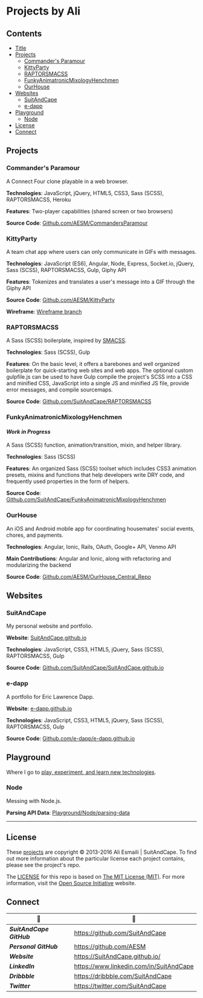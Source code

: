<!-- README.md -->

Projects by Ali
==========================================================================

## Contents

- [Title](#projects-by-ali)
- [Projects](#projects)
  + [Commander's Paramour](#commanders-paramour)
  + [KittyParty](#kittyparty)
  + [RAPTORSMACSS](#raptorsmacss)
  + [FunkyAnimatronicMixologyHenchmen](#funkyanimatronicmixologyhenchmen)
  + [OurHouse](#ourhouse)
- [Websites](#websites)
  + [SuitAndCape](#suitandcape)
  + [e-dapp](#e-dapp)
- [Playground](#playground)
  + [Node](#node)
- [License](#license)
- [Connect](#connect)

## Projects

### Commander's Paramour
A Connect Four clone playable in a web browser.

**Technologies**: JavaScript, jQuery, HTML5, CSS3, Sass (SCSS), RAPTORSMACSS, Heroku

**Features**: Two-player capabilities (shared screen or two browsers)

**Source Code**: [Github.com/AESM/CommandersParamour](https://github.com/AESM/CommandersParamour)

### KittyParty
A team chat app where users can only communicate in GIFs with messages.

**Technologies**: JavaScript (ES6), Angular, Node, Express, Socket.io, jQuery, Sass (SCSS), RAPTORSMACSS, Gulp, Giphy API

**Features**: Tokenizes and translates a user's message into a GIF through the Giphy API

**Source Code**: [Github.com/AESM/KittyParty](https://github.com/AESM/KittyParty)

**Wireframe**: [Wireframe branch](https://github.com/AESM/KittyParty/tree/wireframe)

### RAPTORSMACSS
A Sass (SCSS) boilerplate, inspired by [SMACSS](https://smacss.com/).

**Technologies**: Sass (SCSS), Gulp

**Features**: On the basic level, it offers a barebones and well organized boilerplate for quick-starting web sites and web apps.  The optional custom gulpfile.js can be used to have Gulp compile the project's SCSS into a CSS and minified CSS, JavaScript into a single JS and minified JS file, provide error messages, and compile sourcemaps.

**Source Code**: [Github.com/SuitAndCape/RAPTORSMACSS](https://github.com/SuitAndCape/RAPTORSMACSS)

### FunkyAnimatronicMixologyHenchmen

#### _Work in Progress_
A Sass (SCSS) function, animation/transition, mixin, and helper library.

**Technologies**: Sass (SCSS)

**Features**: An organized Sass (SCSS) toolset which includes CSS3 animation presets, mixins and functions that help developers write DRY code, and frequently used properties in the form of helpers.

**Source Code**: [Github.com/SuitAndCape/FunkyAnimatronicMixologyHenchmen](https://github.com/SuitAndCape/FunkyAnimatronicMixologyHenchmen)

### OurHouse
An iOS and Android mobile app for coordinating housemates' social events, chores, and payments.

**Technologies**: Angular, Ionic, Rails, OAuth, Google+ API, Venmo API

**Main Contributions**: Angular and Ionic, along with refactoring and modularizing the backend

**Source Code**: [Github.com/AESM/OurHouse_Central_Repo](https://github.com/AESM/OurHouse_Central_Repo)

## Websites

### SuitAndCape
My personal website and portfolio.

**Website**: [SuitAndCape.github.io](https://SuitAndCape.github.io/)

**Technologies**: JavaScript, CSS3, HTML5, jQuery, Sass (SCSS), RAPTORSMACSS, Gulp

**Source Code**: [Github.com/SuitAndCape/SuitAndCape.github.io](https://github.com/SuitAndCape/SuitAndCape.github.io)

### e-dapp
A portfolio for Eric Lawrence Dapp.

**Website**: [e-dapp.github.io](https://e-dapp.github.io/)

**Technologies**: JavaScript, CSS3, HTML5, jQuery, Sass (SCSS), RAPTORSMACSS, Gulp

**Source Code**: [Github.com/e-dapp/e-dapp.github.io](https://github.com/e-dapp/e-dapp.github.io)

## Playground

Where I go to [play, experiment, and learn new technologies](https://github.com/AESM/Projects/blob/master/Playground).

### Node
Messing with Node.js.

**Parsing API Data**: [Playground/Node/parsing-data](https://github.com/AESM/Projects/blob/master/Playground/Node/parsing-data)

--------------------------------------------------------------------------

## License

These [projects](#projects) are copyright © 2013-2016 Ali Esmaili | SuitAndCape.  To find out more information about the particular license each project contains, please see the project's repo.

The [LICENSE](https://github.com/AESM/Projects/blob/master/LICENSE) for this repo is based on [The MIT License (MIT)](http://opensource.org/licenses/MIT).  For more information, visit the [Open Source Initiative](http://opensource.org/) website.

## Connect

|              :tophat:             |              :rocket:             |
| --------------------------------- | --------------------------------- |
**_SuitAndCape GitHub_** | https://github.com/SuitAndCape
**_Personal GitHub_**    | https://github.com/AESM
**_Website_**            | https://SuitAndCape.github.io/
**_LinkedIn_**           | https://www.linkedin.com/in/SuitAndCape
**_Dribbble_**           | https://dribbble.com/SuitAndCape
**_Twitter_**            | https://twitter.com/SuitAndCape
